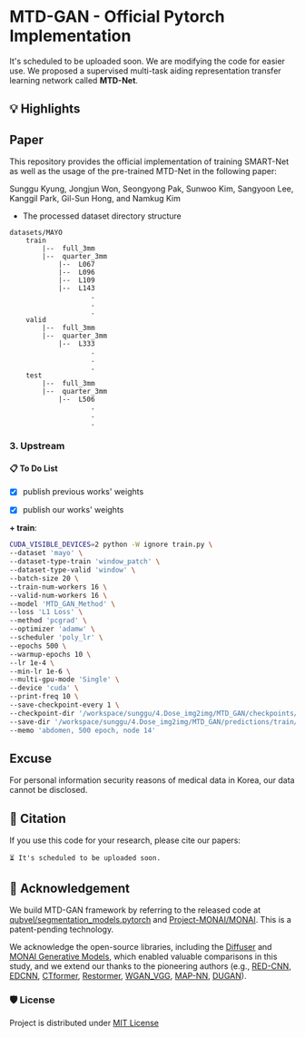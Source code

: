 # MTD-GAN - Official Pytorch Implementation

It's scheduled to be uploaded soon. We are modifying the code for easier use.
We proposed a supervised multi-task aiding representation transfer learning network called <b>MTD-Net</b>.


## 💡 Highlights
<!--
• Develop a discriminator utilizing multi-task learning (MTL), which leverages three simultaneous tasks—restoration, image-level decision, and pixel-level decision—to transfer contextual, global, and local feedback between the real normal-dose and synthesized images to the generator.
-->
<!--
• Propose two regulations to improve the representation capabilities of the discriminator: restoration consistency (RC), which compares the discriminator's outputs from the input data with the corresponding restoration data generated by our MTL discriminator for consistency, and non-difference suppression (NDS), which excludes areas that cause confusion in discriminator decisions.
-->
<!--
• Design a novel generator that consists of residual fast Fourier transform with convolution (Res-FFT-Conv) blocks [13] that fuse frequency-spatial dual-domain representations. The proposed generator effectively captures rich information by simultaneously utilizing spatial (or local), spectral (or global), and residual connections. To the best of our knowledge, this represents an inaugural effort in employing the Res-FFT-Conv block within the generator for LDCT denoising, which demonstrates the versatility of the block.
-->
<!--
• Evaluate our network with extensive experiments, including an ablation study and visual scoring using two distinct datasets of brain and abdominal CT images. Six metrics based on pixel- and feature-spaces were used, and the results indicated superior performances in both quantitative and qualitative measures compared to those of state-of-the-art denoising techniques.
-->



<!-- <p align="center"><img width="100%" src="figures/Graphical_Abstract.png" /></p> -->


## Paper
This repository provides the official implementation of training SMART-Net as well as the usage of the pre-trained MTD-Net in the following paper:

Sunggu Kyung, Jongjun Won, Seongyong Pak, Sunwoo Kim, Sangyoon Lee, Kanggil Park, Gil-Sun Hong, and Namkug Kim

<!-- <b>Generative Adversarial Network with Robust Discriminator Through Multi-Task Learning for Low-Dose CT Denoising</b> <br/>
[Sunggu Kyung](https://github.com/babbu3682)<sup>1</sup>, Jongjun Won, Seongyong Pak, Sunwoo Kim, Sangyoon Lee, Kanggil Park, Gil-Sun Hong, and Namkug Kim <br/>
[MI2RL LAB](https://www.mi2rl.co/) <br/>
<b>(Under revision...)</b> IEEE Transactions on Medical Imaging (TMI) <br/>



## Requirements
+ Linux
+ CUDA 11.6
+ Python 3.8.5
+ Pytorch 1.13.1

## 📦 MTD-GAN Framework
### 1. Clone the repository and install dependencies
```bash
$ git clone https://github.com/babbu3682/MTD-GAN.git
$ cd MTD-GAN/
$ pip install -r requirements.txt
```

### 2. Preparing data
#### For your convenience, we have provided few 3D nii samples from [Physionet publish dataset](https://physionet.org/content/ct-ich/1.3.1/) as well as their mask labels. 
#### Note: We do not use this data as a train, it is just for code publishing examples.

<!-- Download the data from [this repository](https://zenodo.org/record/4625321/files/TransVW_data.zip?download=1).  -->

- The processed dataset directory structure
```
datasets/MAYO
    train
        |--  full_3mm
        |--  quarter_3mm
            |--  L067
            |--  L096
            |--  L109
            |--  L143
                    .
                    .
                    .
    valid
        |--  full_3mm
        |--  quarter_3mm
            |--  L333
                    .
                    .
                    .
    test
        |--  full_3mm
        |--  quarter_3mm
            |--  L506
                    .
                    .
                    .
```

### 3. Upstream

#### 📋 To Do List
- [x] publish previous works' weights
- [x] publish our works' weights


**+ train**:
```bash
CUDA_VISIBLE_DEVICES=2 python -W ignore train.py \
--dataset 'mayo' \
--dataset-type-train 'window_patch' \
--dataset-type-valid 'window' \
--batch-size 20 \
--train-num-workers 16 \
--valid-num-workers 16 \
--model 'MTD_GAN_Method' \
--loss 'L1 Loss' \
--method 'pcgrad' \
--optimizer 'adamw' \
--scheduler 'poly_lr' \
--epochs 500 \
--warmup-epochs 10 \
--lr 1e-4 \
--min-lr 1e-6 \
--multi-gpu-mode 'Single' \
--device 'cuda' \
--print-freq 10 \
--save-checkpoint-every 1 \
--checkpoint-dir '/workspace/sunggu/4.Dose_img2img/MTD_GAN/checkpoints/abdomen/MTD_GAN' \
--save-dir '/workspace/sunggu/4.Dose_img2img/MTD_GAN/predictions/train/abdomen/MTD_GAN' \
--memo 'abdomen, 500 epoch, node 14'
```

<!-- **+ test**:
```bash
# CUDA_VISIBLE_DEVICES=2 python -W ignore test.py \
# --dataset 'mayo_test' \
# --dataset-type-test 'window' \
# --test-batch-size 1 \
# --test-num-workers 16 \
# --model 'MTD_GAN' \
# --loss 'L1 Loss' \
# --multi-gpu-mode 'Single' \
# --device 'cuda' \
# --print-freq 10 \
# --checkpoint-dir '/workspace/sunggu/4.Dose_img2img/MTD_GAN/checkpoints/abdomen/MTD_GAN' \
# --save-dir '/workspace/sunggu/4.Dose_img2img/MTD_GAN/predictions/test/abdomen/MTD_GAN' \
# --resume "/workspace/sunggu/4.Dose_img2img/MTD_GAN/checkpoints/abdomen/MTD_GAN/epoch_77777_checkpoint.pth" \
# --memo 'abdomen, node 14' \
# --epoch 77777
``` -->


## Excuse
For personal information security reasons of medical data in Korea, our data cannot be disclosed.


## 📝 Citation
If you use this code for your research, please cite our papers:
```
⏳ It's scheduled to be uploaded soon.
```

## 🤝 Acknowledgement
We build MTD-GAN framework by referring to the released code at [qubvel/segmentation_models.pytorch](https://github.com/qubvel/segmentation_models.pytorch) and [Project-MONAI/MONAI](https://github.com/Project-MONAI/MONAI). 
This is a patent-pending technology.

We acknowledge the open-source libraries, including the [Diffuser](https://github.com/huggingface/diffusers) and [MONAI Generative Models](https://github.com/Project-MONAI/GenerativeModels), which enabled valuable comparisons in this study, and we extend our thanks to the pioneering authors (e.g., [RED-CNN](https://github.com/SSinyu/RED-CNN), [EDCNN](https://github.com/workingcoder/EDCNN), [CTformer](https://github.com/wdayang/CTformer), [Restormer](https://github.com/swz30/Restormer), [WGAN_VGG](https://github.com/hyeongyuy/CT-WGAN_VGG_tensorflow), [MAP-NN](https://github.com/hmshan/MAP-NN), [DUGAN](https://github.com/Hzzone/DU-GAN)).

### 🛡️ License <a name="license"></a>
Project is distributed under [MIT License](https://github.com/babbu3682/MTD-GAN/blob/main/LICENSE)
